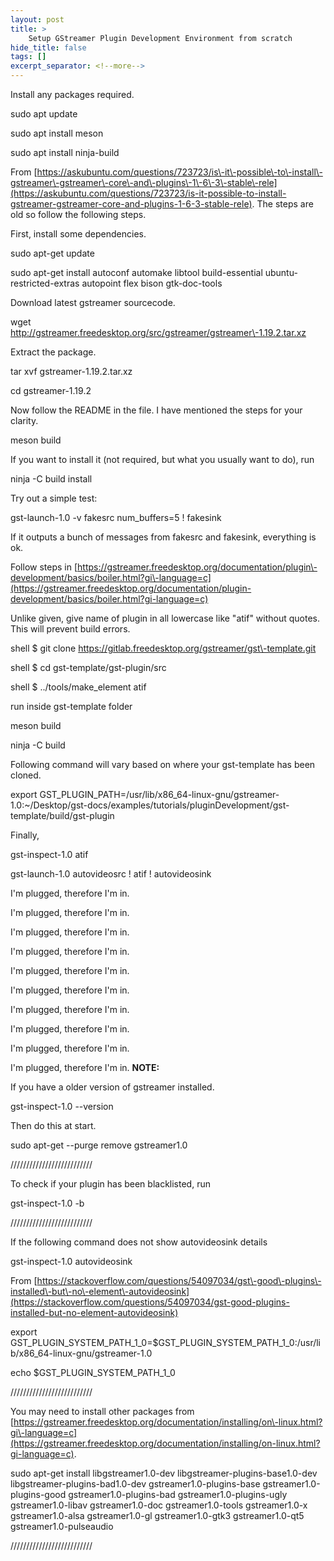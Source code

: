 ```yaml
---
layout: post
title: >
    Setup GStreamer Plugin Development Environment from scratch
hide_title: false
tags: []
excerpt_separator: <!--more-->
---
```

Install any packages required.

sudo apt update

sudo apt install meson

sudo apt install ninja\-build

From [https://askubuntu.com/questions/723723/is\-it\-possible\-to\-install\-gstreamer\-gstreamer\-core\-and\-plugins\-1\-6\-3\-stable\-rele](https://askubuntu.com/questions/723723/is-it-possible-to-install-gstreamer-gstreamer-core-and-plugins-1-6-3-stable-rele). The steps are old so follow the following steps.

First, install some dependencies.

sudo apt\-get update

sudo apt\-get install autoconf automake libtool build\-essential ubuntu\-restricted\-extras autopoint flex bison gtk\-doc\-tools

Download latest gstreamer sourcecode.

wget http://gstreamer.freedesktop.org/src/gstreamer/gstreamer\-1.19.2.tar.xz

Extract the package.

tar xvf gstreamer\-1.19.2.tar.xz

cd gstreamer\-1.19.2

Now follow the README in the file. I have mentioned the steps for your clarity.

meson build

If you want to install it \(not required, but what you usually want to do\), run

ninja \-C build install

Try out a simple test:

gst\-launch\-1.0 \-v fakesrc num\_buffers=5 \! fakesink

If it outputs a bunch of messages from fakesrc and fakesink, everything is ok.

Follow steps in [https://gstreamer.freedesktop.org/documentation/plugin\-development/basics/boiler.html?gi\-language=c](https://gstreamer.freedesktop.org/documentation/plugin-development/basics/boiler.html?gi-language=c)

Unlike given, give name of plugin in all lowercase like "atif" without quotes. This will prevent build errors.

shell $ git clone https://gitlab.freedesktop.org/gstreamer/gst\-template.git

shell $ cd gst\-template/gst\-plugin/src

shell $ ../tools/make\_element atif

run inside gst\-template folder

meson build

ninja \-C build

Following command will vary based on where your gst\-template has been cloned.

export GST\_PLUGIN\_PATH=/usr/lib/x86\_64\-linux\-gnu/gstreamer\-1.0:~/Desktop/gst\-docs/examples/tutorials/pluginDevelopment/gst\-template/build/gst\-plugin

Finally,

gst\-inspect\-1.0 atif

gst\-launch\-1.0 autovideosrc \! atif \! autovideosink

I'm plugged, therefore I'm in.

I'm plugged, therefore I'm in.

I'm plugged, therefore I'm in.

I'm plugged, therefore I'm in.

I'm plugged, therefore I'm in.

I'm plugged, therefore I'm in.

I'm plugged, therefore I'm in.

I'm plugged, therefore I'm in.

I'm plugged, therefore I'm in.

I'm plugged, therefore I'm in.
**NOTE:**

If you have a older version of gstreamer installed.

gst\-inspect\-1.0 \-\-version

Then do this at start.

sudo apt\-get \-\-purge remove gstreamer1.0

//////////////////////////

To check if your plugin has been blacklisted, run

gst\-inspect\-1.0 \-b

//////////////////////////

If the following command does not show autovideosink details

gst\-inspect\-1.0 autovideosink

From [https://stackoverflow.com/questions/54097034/gst\-good\-plugins\-installed\-but\-no\-element\-autovideosink](https://stackoverflow.com/questions/54097034/gst-good-plugins-installed-but-no-element-autovideosink)

export GST\_PLUGIN\_SYSTEM\_PATH\_1\_0=$GST\_PLUGIN\_SYSTEM\_PATH\_1\_0:/usr/lib/x86\_64\-linux\-gnu/gstreamer\-1.0

echo $GST\_PLUGIN\_SYSTEM\_PATH\_1\_0

//////////////////////////

You may need to install other packages from [https://gstreamer.freedesktop.org/documentation/installing/on\-linux.html?gi\-language=c](https://gstreamer.freedesktop.org/documentation/installing/on-linux.html?gi-language=c).

sudo apt\-get install libgstreamer1.0\-dev libgstreamer\-plugins\-base1.0\-dev libgstreamer\-plugins\-bad1.0\-dev gstreamer1.0\-plugins\-base gstreamer1.0\-plugins\-good gstreamer1.0\-plugins\-bad gstreamer1.0\-plugins\-ugly gstreamer1.0\-libav gstreamer1.0\-doc gstreamer1.0\-tools gstreamer1.0\-x gstreamer1.0\-alsa gstreamer1.0\-gl gstreamer1.0\-gtk3 gstreamer1.0\-qt5 gstreamer1.0\-pulseaudio

//////////////////////////





